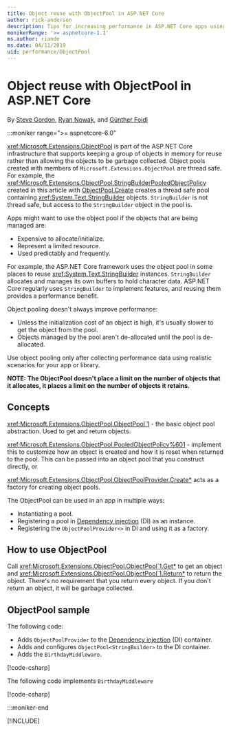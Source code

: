 ```yaml
---
title: Object reuse with ObjectPool in ASP.NET Core
author: rick-anderson
description: Tips for increasing performance in ASP.NET Core apps using ObjectPool.
monikerRange: '>= aspnetcore-1.1'
ms.author: riande
ms.date: 04/11/2019
uid: performance/ObjectPool
---
```

# Object reuse with ObjectPool in ASP.NET Core

By [Steve Gordon](https://twitter.com/stevejgordon), [Ryan Nowak](https://github.com/rynowak), and [Günther Foidl](https://github.com/gfoidl)

:::moniker range=">= aspnetcore-6.0"

<xref:Microsoft.Extensions.ObjectPool> is part of the ASP.NET Core infrastructure that supports keeping a group of objects in memory for reuse rather than allowing the objects to be garbage collected. Object pools created with members of `Microsoft.Extensions.ObjectPool` are thread safe. For example, the <xref:Microsoft.Extensions.ObjectPool.StringBuilderPooledObjectPolicy> created in this article with [ObjectPool.Create](xref:Microsoft.Extensions.ObjectPool.ObjectPool.Create%2A) creates a thread safe pool containing <xref:System.Text.StringBuilder> objects. `StringBuilder` is not thread safe, but access to the `StringBuilder` object in the pool is.

Apps might want to use the object pool if the objects that are being managed are:

- Expensive to allocate/initialize.
- Represent a limited resource.
- Used predictably and frequently.

For example, the ASP.NET Core framework uses the object pool in some places to reuse <xref:System.Text.StringBuilder> instances. `StringBuilder` allocates and manages its own buffers to hold character data. ASP.NET Core regularly uses `StringBuilder` to implement features, and reusing them provides a performance benefit.

Object pooling doesn't always improve performance:

- Unless the initialization cost of an object is high, it's usually slower to get the object from the pool.
- Objects managed by the pool aren't de-allocated until the pool is de-allocated.

Use object pooling only after collecting performance data using realistic scenarios for your app or library.

**NOTE: The ObjectPool doesn't place a limit on the number of objects that it allocates, it places a limit on the number of objects it retains.**

## Concepts

<xref:Microsoft.Extensions.ObjectPool.ObjectPool`1> - the basic object pool abstraction. Used to get and return objects.

<xref:Microsoft.Extensions.ObjectPool.PooledObjectPolicy%601> - implement this to customize how an object is created and how it is reset when returned to the pool. This can be passed into an object pool that you construct directly, or

<xref:Microsoft.Extensions.ObjectPool.ObjectPoolProvider.Create*> acts as a factory for creating object pools.

The ObjectPool can be used in an app in multiple ways:

* Instantiating a pool.
* Registering a pool in [Dependency injection](xref:fundamentals/dependency-injection) (DI) as an instance.
* Registering the `ObjectPoolProvider<>` in DI and using it as a factory.

## How to use ObjectPool

Call <xref:Microsoft.Extensions.ObjectPool.ObjectPool`1.Get*> to get an object and <xref:Microsoft.Extensions.ObjectPool.ObjectPool`1.Return*> to return the object.  There's no requirement that you return every object. If you don't return an object, it will be garbage collected.

## ObjectPool sample

The following code:

* Adds `ObjectPoolProvider` to the [Dependency injection](xref:fundamentals/dependency-injection) (DI) container.
* Adds and configures `ObjectPool<StringBuilder>` to the DI container.
* Adds the `BirthdayMiddleware`.

[!code-csharp[](~/performance/ObjectPool/ObjectPoolSample6/Program.cs)]

The following code implements `BirthdayMiddleware`

[!code-csharp[](~/performance/ObjectPool/ObjectPoolSample6/BirthdayMiddleware.cs)]

:::moniker-end

[!INCLUDE[](~/performance/ObjectPool/includes/ObjectPool1-5.md)]

